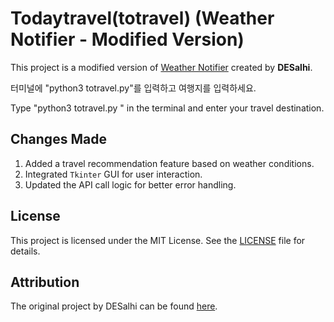 # Todaytravel(totravel) (Weather Notifier - Modified Version)

This project is a modified version of [Weather Notifier](https://github.com/DESalhi/Weather_Notifier) created by **DESalhi**.

터미널에 "python3 totravel.py"를 입력하고 여행지를 입력하세요.

Type "python3 totravel.py " in the terminal and enter your travel destination.

## Changes Made
1. Added a travel recommendation feature based on weather conditions.
2. Integrated `Tkinter` GUI for user interaction.
3. Updated the API call logic for better error handling.

## License
This project is licensed under the MIT License. See the [LICENSE](LICENSE) file for details.

## Attribution
The original project by DESalhi can be found [here](https://github.com/DESalhi/Weather_Notifier).
